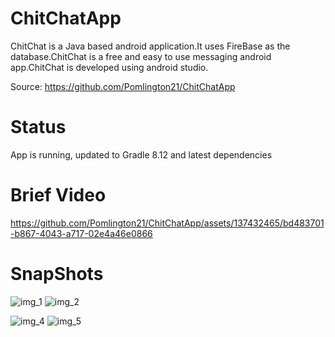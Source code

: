 # ChitChatApp
ChitChat is a Java based android application.It uses FireBase as the database.ChitChat is a free and easy to use messaging android app.ChitChat is developed using android studio.

Source: https://github.com/Pomlington21/ChitChatApp

# Status
App is running, updated to Gradle 8.12 and latest dependencies

# Brief Video
https://github.com/Pomlington21/ChitChatApp/assets/137432465/bd483701-b867-4043-a717-02e4a46e0866

# SnapShots
![img_1](https://github.com/Pomlington21/ChitChatApp/assets/137432465/76075d85-c8ed-407e-ad7a-d98d79cdd4e4)
![img_2](https://github.com/Pomlington21/ChitChatApp/assets/137432465/6e2b0a20-e5c0-4e0f-9873-7004e96b9130)


![img_4](https://github.com/Pomlington21/ChitChatApp/assets/137432465/387a8179-e295-4bb7-b6c5-59edffe81a6a)
![img_5](https://github.com/Pomlington21/ChitChatApp/assets/137432465/16b02778-ebd3-4bb0-9b8d-878d541d9e0b)


